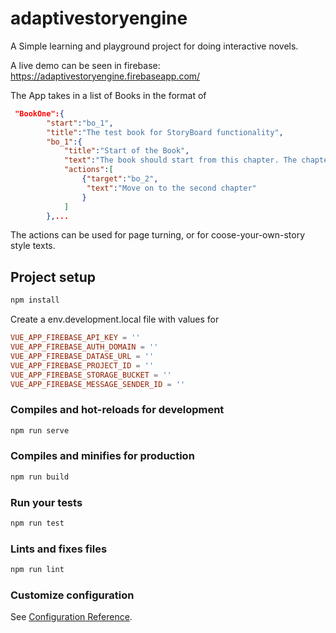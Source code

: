 # adaptivestoryengine

A Simple learning and playground project for doing interactive novels.

A live demo can be seen in firebase:
<https://adaptivestoryengine.firebaseapp.com/>

The App takes in a list of Books in the format of

```json
 "BookOne":{
        "start":"bo_1",
        "title":"The test book for StoryBoard functionality",
        "bo_1":{
            "title":"Start of the Book", 
            "text":"The book should start from this chapter. The chapter has only one action, which enables you to move to the second chapter",
            "actions":[
                {"target":"bo_2",
                 "text":"Move on to the second chapter"
                }
            ]
        },...
```

The actions can be used for page turning, or for coose-your-own-story style texts.

## Project setup

```bash
npm install
```

Create a env.development.local file with values for

```conf
VUE_APP_FIREBASE_API_KEY = ''
VUE_APP_FIREBASE_AUTH_DOMAIN = ''
VUE_APP_FIREBASE_DATASE_URL = ''
VUE_APP_FIREBASE_PROJECT_ID = ''
VUE_APP_FIREBASE_STORAGE_BUCKET = ''
VUE_APP_FIREBASE_MESSAGE_SENDER_ID = ''
```

### Compiles and hot-reloads for development

```bash
npm run serve
```

### Compiles and minifies for production

```bash
npm run build
```

### Run your tests

```bash
npm run test
```

### Lints and fixes files

```bash
npm run lint
```

### Customize configuration

See [Configuration Reference](https://cli.vuejs.org/config/).
